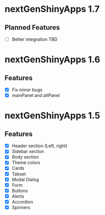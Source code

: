 # nextGenShinyApps 1.7

## Planned Features

- [ ] Better integration TBD



# nextGenShinyApps 1.6

## Features

- [x] Fix minor bugs
- [x] mainPanel and altPanel

# nextGenShinyApps 1.5

## Features

- [x] Header section (Left, right)
- [x] Sidebar section
- [x] Body section
- [x] Theme colors
- [x] Cards
- [x] Tabset
- [x] Modal Dialog
- [x] Form
- [x] Buttons
- [x] Alerts
- [x] Accordion
- [x] Spinners
